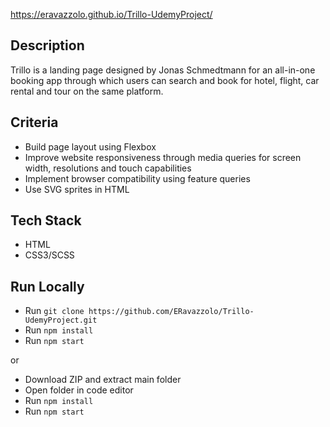 https://eravazzolo.github.io/Trillo-UdemyProject/

## Description
Trillo is a landing page designed by Jonas Schmedtmann for an all-in-one booking app through which users can search and book for hotel, flight, car rental and tour on the same platform.


## Criteria
- Build page layout using Flexbox
- Improve website responsiveness through media queries for screen width, resolutions and touch capabilities
- Implement browser compatibility using feature queries
- Use SVG sprites in HTML

## Tech Stack
- HTML
- CSS3/SCSS

## Run Locally
- Run `git clone https://github.com/ERavazzolo/Trillo-UdemyProject.git`
- Run `npm install`
- Run `npm start`

or

- Download ZIP and extract main folder
- Open folder in code editor
- Run `npm install`
- Run `npm start`

